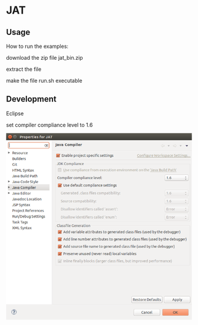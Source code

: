 # JAT

<h2>Usage</h2>

How to run the examples:

download the zip file jat_bin.zip

extract the file

make the file run.sh executable




<h2>Development</h2>

Eclipse

set compiler compliance level to 1.6

<img src="images/javaCompiler.png" alt="compiler" style="width:600px;">
